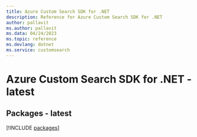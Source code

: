 ```yaml
---
title: Azure Custom Search SDK for .NET
description: Reference for Azure Custom Search SDK for .NET
author: pallavit
ms.author: pallavit
ms.data: 04/24/2023
ms.topic: reference
ms.devlang: dotnet
ms.service: customsearch
---
```

# Azure Custom Search SDK for .NET - latest
## Packages - latest
[!INCLUDE [packages](custom-search-index.md)]